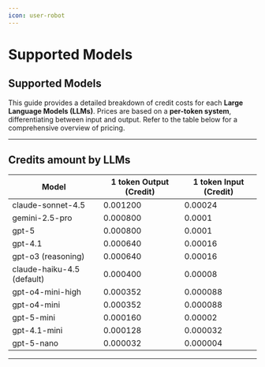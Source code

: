 ```yaml
---
icon: user-robot
---
```


# Supported Models

## Supported Models&#x20;

This guide provides a detailed breakdown of credit costs for each **Large Language Models (LLMs)**. Prices are based on a **per-token system**, differentiating between input and output. Refer to the table below for a comprehensive overview of pricing.

***

## Credits amount by LLMs <a href="#credit-amount-by-resource" id="credit-amount-by-resource"></a>

<table><thead><tr><th width="169">Model</th><th>1 token Output (Credit)</th><th>1 token Input (Credit)</th></tr></thead><tbody><tr><td>claude-sonnet-4.5</td><td>0.001200</td><td>0.00024</td></tr><tr><td>gemini-2.5-pro</td><td>0.000800</td><td>0.0001</td></tr><tr><td>gpt-5</td><td>0.000800</td><td>0.0001</td></tr><tr><td>gpt-4.1</td><td>0.000640</td><td>0.00016</td></tr><tr><td>gpt-o3 (reasoning)</td><td>0.000640</td><td>0.00016</td></tr><tr><td>claude-haiku-4.5<br>(default)</td><td>0.000400</td><td>0.00008</td></tr><tr><td>gpt-o4-mini-high</td><td>0.000352</td><td>0.000088</td></tr><tr><td>gpt-o4-mini</td><td>0.000352</td><td>0.000088</td></tr><tr><td>gpt-5-mini</td><td>0.000160</td><td>0.00002</td></tr><tr><td>gpt-4.1-mini</td><td>0.000128</td><td>0.000032</td></tr><tr><td>gpt-5-nano</td><td>0.000032</td><td>0.000004</td></tr></tbody></table>

***
